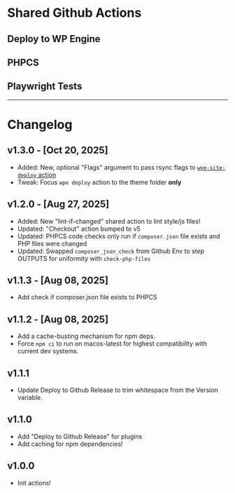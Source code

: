 # Shared Github Actions

## Deploy to WP Engine

## PHPCS

## Playwright Tests

---

# Changelog

## v1.3.0 - [Oct 20, 2025]

-   Added: New, optional "Flags" argument to pass rsync flags to [`wpe-site-deploy` action](https://github.com/wpengine/github-action-wpe-site-deploy)
-   Tweak: Focus `wpe deploy` action to the theme folder **only**

## v1.2.0 - [Aug 27, 2025]

-   Added: New "lint-if-changed" shared action to lint style/js files!
-   Updated: "Checkout" action bumped to v5
-   Updated: PHPCS code checks only run if `composer.json` file exists and PHP files were changed
-   Updated: Swapped `composer_json_check` from Github Env to step OUTPUTS for uniformity with `check-php-files`

## v1.1.3 - [Aug 08, 2025]

-   Add check if composer.json file exists to PHPCS

## v1.1.2 - [Aug 08, 2025]

-   Add a cache-busting mechanism for npm deps.
-   Force `npm ci` to run on macos-latest for highest compatibility with current dev systems.

## v1.1.1

-   Update Deploy to Github Release to trim whitespace from the Version variable.

## v1.1.0

-   Add "Deploy to Github Release" for plugins
-   Add caching for npm dependencies!

## v1.0.0

-   Init actions!
